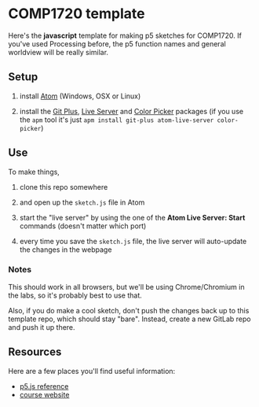 # COMP1720 template

Here's the **javascript** template for making p5 sketches for COMP1720. If
you've used Processing before, the p5 function names and general worldview will
be really similar.

## Setup

1. install [Atom](https://atom.io/) (Windows, OSX or Linux)

2. install
   the
   [Git Plus](https://atom.io/packages/git-plus),
   [Live Server](https://atom.io/packages/atom-live-server)
   and [Color Picker](https://atom.io/packages/color-picker) packages (if you
   use the `apm` tool it's just `apm install git-plus atom-live-server color-picker`)

## Use

To make things, 

1. clone this repo somewhere

2. and open up the `sketch.js` file in Atom

3. start the "live server" by using the one of the **Atom Live Server: Start
   <port>** commands (doesn't matter which port)

4. every time you save the `sketch.js` file, the live server will auto-update
   the changes in the webpage

### Notes

This should work in all browsers, but we'll be using Chrome/Chromium in the
labs, so it's probably best to use that.

Also, if you do make a cool sketch, don't push the changes back up to this
template repo, which should stay "bare". Instead, create a new GitLab repo and
push it up there.

## Resources

Here are a few places you'll find useful information:

- [p5.js reference](https://p5js.org/reference/)
- [course website](https://cs.anu.edu.au/courses/comp1720/)
